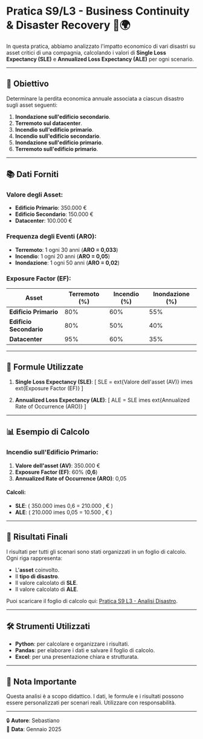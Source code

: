 
# Pratica S9/L3 - **Business Continuity & Disaster Recovery** 💼🌍

In questa pratica, abbiamo analizzato l'impatto economico di vari disastri su asset critici di una compagnia, calcolando i valori di **Single Loss Expectancy (SLE)** e **Annualized Loss Expectancy (ALE)** per ogni scenario.

---

## 📝 **Obiettivo**
Determinare la perdita economica annuale associata a ciascun disastro sugli asset seguenti:
1. **Inondazione sull'edificio secondario**.
2. **Terremoto sul datacenter**.
3. **Incendio sull'edificio primario**.
4. **Incendio sull'edificio secondario**.
5. **Inondazione sull'edificio primario**.
6. **Terremoto sull'edificio primario**.

---

## 📚 **Dati Forniti**

### **Valore degli Asset**:
- **Edificio Primario**: 350.000 €
- **Edificio Secondario**: 150.000 €
- **Datacenter**: 100.000 €

### **Frequenza degli Eventi (ARO)**:
- **Terremoto**: 1 ogni 30 anni (**ARO = 0,033**)
- **Incendio**: 1 ogni 20 anni (**ARO = 0,05**)
- **Inondazione**: 1 ogni 50 anni (**ARO = 0,02**)

### **Exposure Factor (EF)**:
| Asset               | Terremoto (%) | Incendio (%) | Inondazione (%) |
|---------------------|---------------|--------------|-----------------|
| **Edificio Primario**  | 80%           | 60%          | 55%             |
| **Edificio Secondario**| 80%           | 50%          | 40%             |
| **Datacenter**        | 95%           | 60%          | 35%             |

---

## 🧮 **Formule Utilizzate**

1. **Single Loss Expectancy (SLE)**:
   \[
   SLE = 	ext{Valore dell'asset (AV)} 	imes 	ext{Exposure Factor (EF)}
   \]

2. **Annualized Loss Expectancy (ALE)**:
   \[
   ALE = SLE 	imes 	ext{Annualized Rate of Occurrence (ARO)}
   \]

---

## 📊 **Esempio di Calcolo**

### **Incendio sull'Edificio Primario**:
1. **Valore dell'asset (AV)**: 350.000 €
2. **Exposure Factor (EF)**: 60% (**0,6**)
3. **Annualized Rate of Occurrence (ARO)**: 0,05

#### Calcoli:
- **SLE**: \( 350.000 	imes 0,6 = 210.000 \, € \)
- **ALE**: \( 210.000 	imes 0,05 = 10.500 \, € \)

---

## 📂 **Risultati Finali**

I risultati per tutti gli scenari sono stati organizzati in un foglio di calcolo. Ogni riga rappresenta:
- L'**asset** coinvolto.
- Il **tipo di disastro**.
- Il valore calcolato di **SLE**.
- Il valore calcolato di **ALE**.

Puoi scaricare il foglio di calcolo qui: [Pratica S9 L3 - Analisi Disastro](Pratica_S9_L3_Analisi_Disastro.xlsx).

---

## 🛠️ **Strumenti Utilizzati**
- **Python**: per calcolare e organizzare i risultati.
- **Pandas**: per elaborare i dati e salvare il foglio di calcolo.
- **Excel**: per una presentazione chiara e strutturata.

---

## 🚨 **Nota Importante**
Questa analisi è a scopo didattico. I dati, le formule e i risultati possono essere personalizzati per scenari reali. Utilizzare con responsabilità.

---

🔒 **Autore**: Sebastiano  
📅 **Data**: Gennaio 2025  
